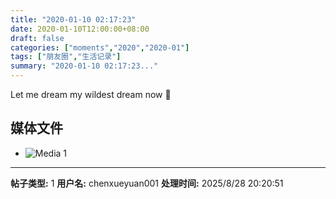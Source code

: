 ```yaml
---
title: "2020-01-10 02:17:23"
date: 2020-01-10T12:00:00+08:00
draft: false
categories: ["moments","2020","2020-01"]
tags: ["朋友圈","生活记录"]
summary: "2020-01-10 02:17:23..."
---
```


Let me dream my wildest dream now 🤤

## 媒体文件

- ![Media 1](/Moments/photos/2020-01-10/202001100217230.jpg)

---

**帖子类型:** 1
**用户名:** chenxueyuan001
**处理时间:** 2025/8/28 20:20:51